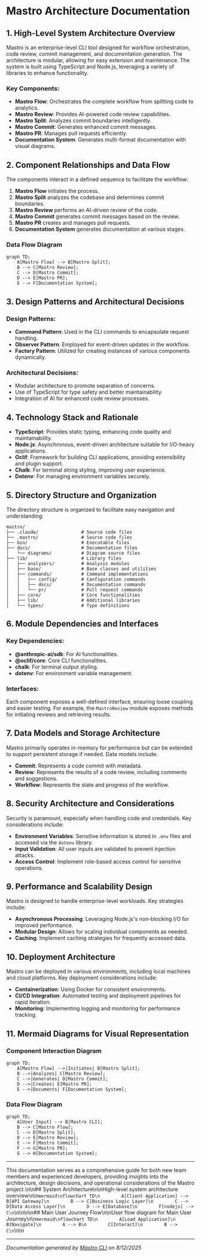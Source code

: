 <!---
This file was automatically generated by Mastro CLI
Generated on: 2025-08-12T04:24:51.316Z
Document type: architecture
Title: Architecture Documentation
References: .claude/settings.local.json, .mastro/analytics.json, lib/commands/config.d.ts, lib/commands/config.d.ts.map, lib/commands/config.js, lib/commands/config.js.map, lib/commands/config/init.d.ts, lib/commands/config/init.d.ts.map, lib/commands/config/init.js, lib/commands/config/init.js.map, lib/commands/config/interactive.d.ts, lib/commands/config/interactive.d.ts.map, lib/commands/config/interactive.js, lib/commands/config/interactive.js.map, lib/lib/config.d.ts, lib/lib/config.d.ts.map, lib/lib/config.js, lib/lib/config.js.map, mastro-vscode/.eslintrc.json, mastro-vscode/package-lock.json, mastro-vscode/package.json, mastro-vscode/tsconfig.json, src/commands/config.ts, src/commands/config/init.ts, src/commands/config/interactive.ts, src/lib/config.ts, bin/run.js, lib/index.d.ts, lib/index.d.ts.map, lib/index.js, lib/index.js.map, lib/analyzers/change-detector.d.ts, lib/analyzers/change-detector.d.ts.map, lib/analyzers/change-detector.js, lib/analyzers/change-detector.js.map, lib/analyzers/impact-analyzer.d.ts

To prevent this file from being overwritten, add custom content
between the CUSTOM_START and CUSTOM_END markers below.
--->

# Mastro Architecture Documentation

## 1. High-Level System Architecture Overview

Mastro is an enterprise-level CLI tool designed for workflow orchestration, code review, commit management, and documentation generation. The architecture is modular, allowing for easy extension and maintenance. The system is built using TypeScript and Node.js, leveraging a variety of libraries to enhance functionality.

### Key Components:
- **Mastro Flow**: Orchestrates the complete workflow from splitting code to analytics.
- **Mastro Review**: Provides AI-powered code review capabilities.
- **Mastro Split**: Analyzes commit boundaries intelligently.
- **Mastro Commit**: Generates enhanced commit messages.
- **Mastro PR**: Manages pull requests efficiently.
- **Documentation System**: Generates multi-format documentation with visual diagrams.

## 2. Component Relationships and Data Flow

The components interact in a defined sequence to facilitate the workflow:

1. **Mastro Flow** initiates the process.
2. **Mastro Split** analyzes the codebase and determines commit boundaries.
3. **Mastro Review** performs an AI-driven review of the code.
4. **Mastro Commit** generates commit messages based on the review.
5. **Mastro PR** creates and manages pull requests.
6. **Documentation System** generates documentation at various stages.

### Data Flow Diagram
```mermaid
graph TD;
    A[Mastro Flow] --> B[Mastro Split];
    B --> C[Mastro Review];
    C --> D[Mastro Commit];
    D --> E[Mastro PR];
    E --> F[Documentation System];
```

## 3. Design Patterns and Architectural Decisions

### Design Patterns:
- **Command Pattern**: Used in the CLI commands to encapsulate request handling.
- **Observer Pattern**: Employed for event-driven updates in the workflow.
- **Factory Pattern**: Utilized for creating instances of various components dynamically.

### Architectural Decisions:
- Modular architecture to promote separation of concerns.
- Use of TypeScript for type safety and better maintainability.
- Integration of AI for enhanced code review processes.

## 4. Technology Stack and Rationale

- **TypeScript**: Provides static typing, enhancing code quality and maintainability.
- **Node.js**: Asynchronous, event-driven architecture suitable for I/O-heavy applications.
- **Oclif**: Framework for building CLI applications, providing extensibility and plugin support.
- **Chalk**: For terminal string styling, improving user experience.
- **Dotenv**: For managing environment variables securely.

## 5. Directory Structure and Organization

The directory structure is organized to facilitate easy navigation and understanding:

```
mastro/
├── .claude/                # Source code files
├── .mastro/                # Source code files
├── bin/                    # Executable files
├── docs/                   # Documentation files
│   └── diagrams/           # Diagram source files
├── lib/                    # Library files
│   ├── analyzers/          # Analysis modules
│   ├── base/               # Base classes and utilities
│   ├── commands/           # Command implementations
│   │   ├── config/         # Configuration commands
│   │   ├── docs/           # Documentation commands
│   │   └── pr/             # Pull request commands
│   ├── core/               # Core functionalities
│   ├── lib/                # Additional libraries
│   └── types/              # Type definitions
```

## 6. Module Dependencies and Interfaces

### Key Dependencies:
- **@anthropic-ai/sdk**: For AI functionalities.
- **@oclif/core**: Core CLI functionalities.
- **chalk**: For terminal output styling.
- **dotenv**: For environment variable management.

### Interfaces:
Each component exposes a well-defined interface, ensuring loose coupling and easier testing. For example, the `MastroReview` module exposes methods for initiating reviews and retrieving results.

## 7. Data Models and Storage Architecture

Mastro primarily operates in-memory for performance but can be extended to support persistent storage if needed. Data models include:

- **Commit**: Represents a code commit with metadata.
- **Review**: Represents the results of a code review, including comments and suggestions.
- **Workflow**: Represents the state and progress of the workflow.

## 8. Security Architecture and Considerations

Security is paramount, especially when handling code and credentials. Key considerations include:

- **Environment Variables**: Sensitive information is stored in `.env` files and accessed via the `dotenv` library.
- **Input Validation**: All user inputs are validated to prevent injection attacks.
- **Access Control**: Implement role-based access control for sensitive operations.

## 9. Performance and Scalability Design

Mastro is designed to handle enterprise-level workloads. Key strategies include:

- **Asynchronous Processing**: Leveraging Node.js's non-blocking I/O for improved performance.
- **Modular Design**: Allows for scaling individual components as needed.
- **Caching**: Implement caching strategies for frequently accessed data.

## 10. Deployment Architecture

Mastro can be deployed in various environments, including local machines and cloud platforms. Key deployment considerations include:

- **Containerization**: Using Docker for consistent environments.
- **CI/CD Integration**: Automated testing and deployment pipelines for rapid iteration.
- **Monitoring**: Implementing logging and monitoring for performance tracking.

## 11. Mermaid Diagrams for Visual Representation

### Component Interaction Diagram
```mermaid
graph TD;
    A[Mastro Flow] -->|Initiates| B[Mastro Split];
    B -->|Analyzes| C[Mastro Review];
    C -->|Generates| D[Mastro Commit];
    D -->|Creates| E[Mastro PR];
    E -->|Documents| F[Documentation System];
```

### Data Flow Diagram
```mermaid
graph TD;
    A[User Input] --> B[Mastro CLI];
    B --> C[Mastro Flow];
    C --> D[Mastro Split];
    D --> E[Mastro Review];
    E --> F[Mastro Commit];
    F --> G[Mastro PR];
    G --> H[Documentation System];
```

---

This documentation serves as a comprehensive guide for both new team members and experienced developers, providing insights into the architecture, design decisions, and operational considerations of the Mastro project.\n\n## System Architecture\n\nHigh-level system architecture overview\n\n```mermaid\nflowchart TD\n        A[Client Application] --> B[API Gateway]\n        B --> C[Business Logic Layer]\n        C --> D[Data Access Layer]\n        D --> E[Database]\n        F[nodejs] --> C\n```\n\n\n\n## Main User Journey Flow\n\nUser flow diagram for Main User Journey\n\n```mermaid\nflowchart TD\n        A[Load Application]\n        B[Navigate]\n        A --> B\n        C[Interact]\n        B --> C\n```\n\n

---

<!-- CUSTOM_START -->
<!-- Add your custom content here - it will be preserved during regeneration -->
<!-- CUSTOM_END -->

*Documentation generated by [Mastro CLI](https://github.com/your-org/mastro) on 8/12/2025*